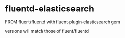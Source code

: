 # fluentd-elasticsearch
FROM fluent/fluentd with fluent-plugin-elasticsearch gem

versions will match those of fluent/fluentd

